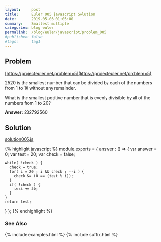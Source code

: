 ```yaml
---
layout:     post
title:      Euler 005 javascript Solution
date:       2019-05-03 01:05:00
summary:    Smallest multiple
categories: blog euler
permalink:  /blog/euler/javascript/problem_005
#published: false
#tags:      tag1
---
```


## Problem

[https://projecteuler.net/problem=5](https://projecteuler.net/problem=5)

2520 is the smallest number that can be divided by each of the numbers from 1 to 10 without any remainder.

What is the smallest positive number that is evenly divisible by all of the numbers from 1 to 20?

**Answer:** 232792560

## Solution

[solution005.js](https://gitlab.com/tvarley/euler/blob/master/javascript/src/euler/solution005.js)

{% highlight javascript %}
module.exports = {
  answer : () => {
    var answer = 0;
    var test = 20;
    var check = false;

    while( !check ) {
      check = true;
      for( i = 20 ; i && check ; --i ) {
        check &= (0 == (test % i));
      }
      if( !check ) {
        test += 20;
      }
    }
    return test;
  }
};
{% endhighlight %}

### See Also
{% include examples.html %}
{% include suffix.html %}

